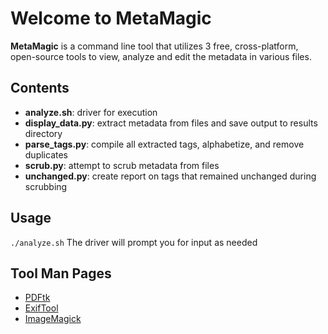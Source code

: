# Welcome to MetaMagic
**MetaMagic** is a command line tool that utilizes 3 free, cross-platform, open-source tools to view, analyze and edit the metadata in various files.

## Contents
* **analyze.sh**: driver for execution
* **display_data.py**: extract metadata from files and save output to results directory
* **parse_tags.py**: compile all extracted tags, alphabetize, and remove duplicates
* **scrub.py**: attempt to scrub metadata from files
* **unchanged.py**: create report on tags that remained unchanged during scrubbing

## Usage
`./analyze.sh`
The driver will prompt you for input as needed

## Tool Man Pages
* [PDFtk](https://linux.die.net/man/1/pdftk)
* [ExifTool](https://linux.die.net/man/1/exiftool)
* [ImageMagick](https://linux.die.net/man/1/imagemagick)
